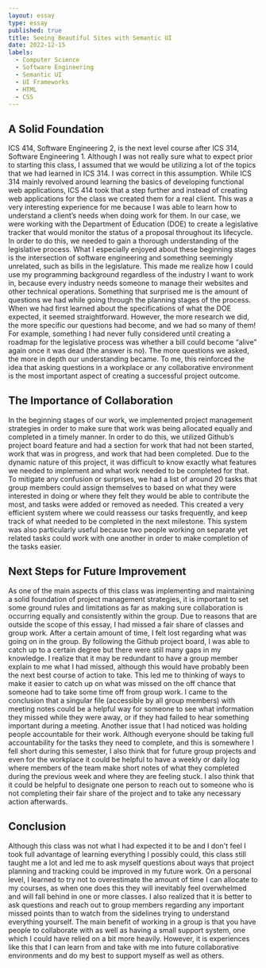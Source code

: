 ```yaml
--- 
layout: essay
type: essay
published: true
title: Seeing Beautiful Sites with Semantic UI
date: 2022-12-15
labels:
  - Computer Science
  - Software Engineering 
  - Semantic UI
  - UI Frameworks
  - HTML
  - CSS
---
```


## A Solid Foundation
ICS 414, Software Engineering 2,  is the next level course after ICS 314, Software Engineering 1. Although I was not really sure what to expect prior to starting this class, I assumed that we would be utilizing a lot of the topics that we had learned in ICS 314. I was correct in this assumption. While ICS 314 mainly revolved around learning the basics of developing functional web applications, ICS 414 took that a step further and instead of creating web applications for the class we created them for a real client. This was a very interesting experience for me because I was able to learn how to understand a client’s needs when doing work for them. In our case, we were working with the Department of Education (DOE) to create a legislative tracker that would monitor the status of a proposal throughout its lifecycle. In order to do this, we needed to gain a thorough understanding of the legislative process. What I especially enjoyed about these beginning stages is the intersection of software engineering and something seemingly unrelated, such as bills in the legislature. This made me realize how I could use my programming background regardless of the industry I want to work in, because every industry needs someone to manage their websites and other technical operations. Something that surprised me is the amount of questions we had while going through the planning stages of the process. When we had first learned about the specifications of what the DOE expected, it seemed straightforward. However, the more research we did, the more specific our questions had become, and we had so many of them! For example, something I had never fully considered until creating a roadmap for the legislative process was whether a bill could become “alive” again once it was dead (the answer is no). The more questions we asked, the more in depth our understanding became. To me, this reinforced the idea that asking questions in a workplace or any collaborative environment is the most important aspect of creating a successful project outcome.

## The Importance of Collaboration
In the beginning stages of our work, we implemented project management strategies in order to make sure that work was being allocated equally and completed in a timely manner. In order to do this, we utilized Github’s project board feature and had a section for work that had not been started, work that was in progress, and work that had been completed. Due to the dynamic nature of this project, it was difficult to know exactly what features we needed to implement and what work needed to be completed for that. To mitigate any confusion or surprises, we had a list of around 20 tasks that group members could assign themselves to based on what they were interested in doing or where they felt they would be able to contribute the most, and tasks were added or removed as needed. This created a very efficient system where we could reassess our tasks frequently, and keep track of what needed to be completed in the next milestone. This system was also particularly useful because two people working on separate yet related tasks could work with one another in order to make completion of the tasks easier. 

## Next Steps for Future Improvement
As one of the main aspects of this class was implementing and maintaining a solid foundation of project management strategies, it is important to set some ground rules and limitations as far as making sure collaboration is occurring equally and consistently within the group. Due to reasons that are outside the scope of this essay, I had missed a fair share of classes and group work. After a certain amount of time, I felt lost regarding what was going on in the group. By following the Github project board, I was able to catch up to a certain degree but there were still many gaps in my knowledge. I realize that it may be redundant to have a group member explain to me what I had missed, although this would have probably been the next best course of action to take. This led me to thinking of ways to make it easier to catch up on what was missed on the off chance that someone had to take some time off from group work. I came to the conclusion that a singular file (accessible by all group members) with meeting notes could be a helpful way for someone to see what information they missed while they were away, or if they had failed to hear something important during a meeting. Another issue that I had noticed was holding people accountable for their work. Although everyone should be taking full accountability for the tasks they need to complete, and this is somewhere I fell short during this semester, I also think that for future group projects and even for the workplace it could be helpful to have a weekly or daily log where members of the team make short notes of what they completed during the previous week and where they are feeling stuck. I also think that it could be helpful to designate one person to reach out to someone who is not completing their fair share of the project and to take any necessary action afterwards.

## Conclusion
Although this class was not what I had expected it to be and I don't feel I took full advantage of learning everything I possibly could, this class still taught me a lot and led me to ask myself questions about ways that project planning and tracking could be improved in my future work. On a personal level, I learned to try not to overestimate the amount of time I can allocate to my courses, as when one does this they will inevitably feel overwhelmed and will fall behind in one or more classes. I also realized that it is better to ask questions and reach out to group members regarding any important missed points than to watch from the sidelines trying to understand everything yourself. The main benefit of working in a group is that you have people to collaborate with as well as having a small support system, one which I could have relied on a bit more heavily. However, it is experiences like this that I can learn from and take with me into future collaborative environments and do my best to support myself as well as others.

